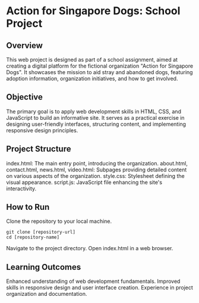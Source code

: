 # Action for Singapore Dogs: School Project
## Overview
This web project is designed as part of a school assignment, aimed at creating a digital platform for the fictional organization "Action for Singapore Dogs". It showcases the mission to aid stray and abandoned dogs, featuring adoption information, organization initiatives, and how to get involved.

## Objective
The primary goal is to apply web development skills in HTML, CSS, and JavaScript to build an informative site. It serves as a practical exercise in designing user-friendly interfaces, structuring content, and implementing responsive design principles.

## Project Structure

index.html: The main entry point, introducing the organization.
about.html, contact.html, news.html, video.html: Subpages providing detailed content on various aspects of the organization.
style.css: Stylesheet defining the visual appearance.
script.js: JavaScript file enhancing the site's interactivity.

## How to Run
Clone the repository to your local machine.
```
git clone [repository-url]
cd [repository-name]
```
Navigate to the project directory.
Open index.html in a web browser.
## Learning Outcomes
Enhanced understanding of web development fundamentals.
Improved skills in responsive design and user interface creation.
Experience in project organization and documentation.
